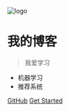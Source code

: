![logo](https://docsify.js.org/_media/icon.svg)

# 我的博客

> 我爱学习

*  机器学习
*  推荐系统
 

[GitHub](https://github.com/heitao5200/my_blog.git)
[Get Started](#quick-start)